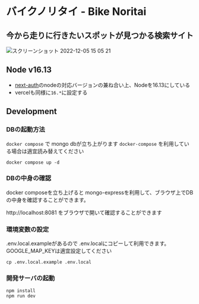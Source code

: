 # バイクノリタイ - Bike Noritai
## 今から走りに行きたいスポットが見つかる検索サイト
![スクリーンショット 2022-12-05 15 05 21](https://user-images.githubusercontent.com/85143983/205561182-c8efd867-4fb6-4e92-9f96-a695cfd9663a.png)

## Node v16.13
- [next-auth](https://www.npmjs.com/package/next-auth?activeTab=readme)のnodeの対応バージョンの兼ね合い上、Nodeを16.13にしている
- vercelも同様に`16.*`に設定する


## Development

### DBの起動方法

`docker compose` で mongo dbが立ち上がります
`docker-compose` を利用している場合は適宜読み替えてください

```console
docker compose up -d
```

### DBの中身の確認

docker composeを立ち上げると mongo-expressを利用して、ブラウザ上でDBの中身を確認することができます。

http://localhost:8081 をブラウザで開いて確認することができます


### 環境変数の設定

.env.local.exampleがあるので .env.localにコピーして利用できます。
GOOGLE_MAP_KEYは適宜設定してください

```console
cp .env.local.example .env.local
```

### 開発サーバの起動

```console
npm install
npm run dev
```